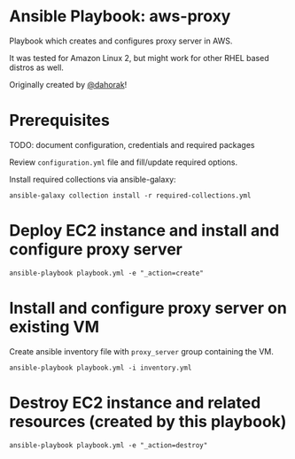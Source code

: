 # Ansible Playbook: aws-proxy

Playbook which creates and configures proxy server in AWS.

It was tested for Amazon Linux 2, but might work for other RHEL based distros
as well.

Originally created by [@dahorak](https://github.com/dahorak)!


# Prerequisites
TODO: document configuration, credentials and required packages

Review `configuration.yml` file and fill/update required options.

Install required collections via ansible-galaxy:
```
ansible-galaxy collection install -r required-collections.yml
```

# Deploy EC2 instance and install and configure proxy server
```
ansible-playbook playbook.yml -e "_action=create"
```

# Install and configure proxy server on existing VM

Create ansible inventory file with `proxy_server` group containing the VM.

```
ansible-playbook playbook.yml -i inventory.yml
```

# Destroy EC2 instance and related resources (created by this playbook)
```
ansible-playbook playbook.yml -e "_action=destroy"
```
